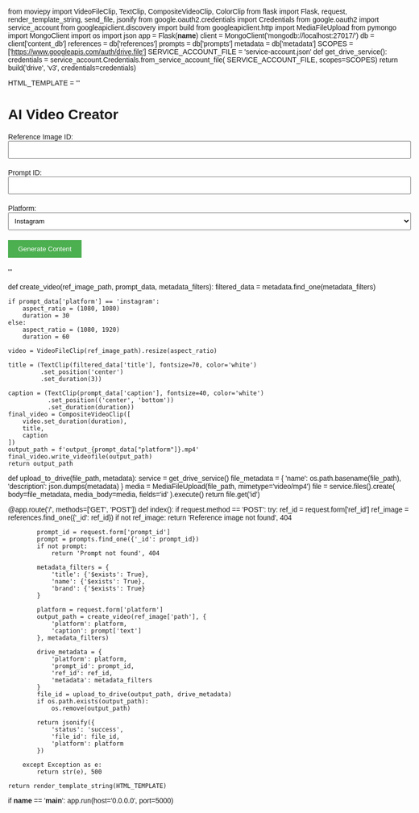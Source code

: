 from moviepy import VideoFileClip, TextClip, CompositeVideoClip, ColorClip
from flask import Flask, request, render_template_string, send_file, jsonify
from google.oauth2.credentials import Credentials
from google.oauth2 import service_account
from googleapiclient.discovery import build
from googleapiclient.http import MediaFileUpload
from pymongo import MongoClient
import os
import json
app = Flask(__name__)
client = MongoClient('mongodb://localhost:27017/')
db = client['content_db']
references = db['references']
prompts = db['prompts']
metadata = db['metadata']
SCOPES = ['https://www.googleapis.com/auth/drive.file']
SERVICE_ACCOUNT_FILE = 'service-account.json'
def get_drive_service():
    credentials = service_account.Credentials.from_service_account_file(
        SERVICE_ACCOUNT_FILE, scopes=SCOPES)
    return build('drive', 'v3', credentials=credentials)

HTML_TEMPLATE = '''
<!DOCTYPE html>
<html>
<head>
    <title>AI Video Creator</title>
    <style>
        body { font-family: Arial; max-width: 800px; margin: 0 auto; padding: 20px; }
        .form-group { margin: 20px 0; }
        input, textarea, select { width: 100%; padding: 8px; }
        button { background: #4CAF50; color: white; padding: 10px 20px; border: none; cursor: pointer; }
        #results { margin-top: 20px; }
    </style>
</head>
<body>
    <h1>AI Video Creator</h1>
    <form method="post" enctype="multipart/form-data">
        <div class="form-group">
            <label>Reference Image ID:</label>
            <input type="text" name="ref_id" required>
        </div>
        <div class="form-group">
            <label>Prompt ID:</label>
            <input type="text" name="prompt_id" required>
        </div>
        <div class="form-group">
            <label>Platform:</label>
            <select name="platform" required>
                <option value="instagram">Instagram</option>
                <option value="tiktok">TikTok</option>
            </select>
        </div>
        <button type="submit">Generate Content</button>
    </form>
    <div id="results"></div>
</body>
</html>
'''

def create_video(ref_image_path, prompt_data, metadata_filters):
    filtered_data = metadata.find_one(metadata_filters)
    
    if prompt_data['platform'] == 'instagram':
        aspect_ratio = (1080, 1080)
        duration = 30
    else:
        aspect_ratio = (1080, 1920)
        duration = 60
    
    video = VideoFileClip(ref_image_path).resize(aspect_ratio)
    
    title = (TextClip(filtered_data['title'], fontsize=70, color='white')
             .set_position('center')
             .set_duration(3))
    
    caption = (TextClip(prompt_data['caption'], fontsize=40, color='white')
               .set_position(('center', 'bottom'))
               .set_duration(duration))
    final_video = CompositeVideoClip([
        video.set_duration(duration),
        title,
        caption
    ])
    output_path = f'output_{prompt_data["platform"]}.mp4'
    final_video.write_videofile(output_path)
    return output_path
def upload_to_drive(file_path, metadata):
    service = get_drive_service()
    file_metadata = {
        'name': os.path.basename(file_path),
        'description': json.dumps(metadata)
    }
    media = MediaFileUpload(file_path, mimetype='video/mp4')
    file = service.files().create(
        body=file_metadata,
        media_body=media,
        fields='id'
    ).execute()
    return file.get('id')

@app.route('/', methods=['GET', 'POST'])
def index():
    if request.method == 'POST':
        try:
            ref_id = request.form['ref_id']
            ref_image = references.find_one({'_id': ref_id})
            if not ref_image:
                return 'Reference image not found', 404
            
            prompt_id = request.form['prompt_id']
            prompt = prompts.find_one({'_id': prompt_id})
            if not prompt:
                return 'Prompt not found', 404
            
            metadata_filters = {
                'title': {'$exists': True},
                'name': {'$exists': True},
                'brand': {'$exists': True}
            }
            
            platform = request.form['platform']
            output_path = create_video(ref_image['path'], {
                'platform': platform,
                'caption': prompt['text']
            }, metadata_filters)
            
            drive_metadata = {
                'platform': platform,
                'prompt_id': prompt_id,
                'ref_id': ref_id,
                'metadata': metadata_filters
            }
            file_id = upload_to_drive(output_path, drive_metadata)         
            if os.path.exists(output_path):
                os.remove(output_path)
            
            return jsonify({
                'status': 'success',
                'file_id': file_id,
                'platform': platform
            })
            
        except Exception as e:
            return str(e), 500
    
    return render_template_string(HTML_TEMPLATE)

if __name__ == '__main__':
    app.run(host='0.0.0.0', port=5000)
